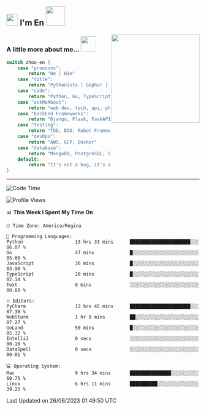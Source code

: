 <h2><img src="https://emojis.slackmojis.com/emojis/images/1531849430/4246/blob-sunglasses.gif?1531849430" width="30"/> I'm En <img src="https://media.giphy.com/media/12oufCB0MyZ1Go/giphy.gif" width="50"></h2>

<img align='right' src="https://media.giphy.com/media/GP1TJJSV4Ys1r64q2A/giphy.gif" width="230">
<!-- <img align='right' src="https://media.giphy.com/media/M9gbBd9nbDrOTu1Mqx/giphy.gif" width="230"> -->


### A little more about me... <img src="https://media.giphy.com/media/jjcvCCXrM3iCY/giphy.gif" width="40">  
<!--
```javascript
const zhou-en = {
    pronouns: "He" | "Him",
    title: "Pythonista" | "Gopher" | "Rustacean",
    code: ["Python", "Go", "Rust", "TypeScript"],
    askMeAbout: ["web dev", "tech", "app dev", "photography"],
    technologies: {
        backEnd: {
            python: ["Django", "Flask", "FaskAPI"],
            go: []
        },
        scraping: ["selenium", "scrapy", "spider"],
        testing: ["Robot Framework"],
        devOps: ["AWS", "Docker", "GCP", "Nginx"],
        databases: ["mongo", "postgresql", "sqlite"],
        misc: ["Firebase", "Heroku"]
    },
    architecture: ["Event Driven Architecture", "Microservices"],
    currentFocus: ["Temporal", "Rust"],
    funFact: "It's not a bug, it's a feature!"
};
```
  -->

```go
switch zhou-en {
    case "pronouns":
        return "He | Him"
    case "title":
        return "Pythonista | Gopher | Rustacean"
    case "code":
        return "Python, Go, TypeScript, Rust"
    case "askMeAbout":
        return "web dev, tech, api, photography, basketball"
    case "backEnd Frameworks":
        return "Django, Flask, FaskAPI, Temporal"
    case "testing":
        return "TDD, BDD, Robot Framework, pytest"
    case "devOps":
        return "AWS, GCP, Docker"
    case "database":
        return "MongoDB, PostgreSQL, Sqlit"
    default:
        return "It's not a bug, it's a feature!"
}
```




---
<!--START_SECTION:waka-->
![Code Time](http://img.shields.io/badge/Code%20Time-759%20hrs%203%20mins-blue)

![Profile Views](http://img.shields.io/badge/Profile%20Views-51-blue)

📊 **This Week I Spent My Time On** 

```text
🕑︎ Time Zone: America/Regina

💬 Programming Languages: 
Python                   13 hrs 33 mins      ██████████████████████░░░   86.07 % 
Go                       47 mins             █░░░░░░░░░░░░░░░░░░░░░░░░   05.00 % 
JavaScript               36 mins             █░░░░░░░░░░░░░░░░░░░░░░░░   03.90 % 
TypeScript               20 mins             █░░░░░░░░░░░░░░░░░░░░░░░░   02.14 % 
Text                     8 mins              ░░░░░░░░░░░░░░░░░░░░░░░░░   00.88 % 

🔥 Editors: 
PyCharm                  13 hrs 45 mins      ██████████████████████░░░   87.30 % 
WebStorm                 1 hr 8 mins         ██░░░░░░░░░░░░░░░░░░░░░░░   07.27 % 
GoLand                   50 mins             █░░░░░░░░░░░░░░░░░░░░░░░░   05.32 % 
IntelliJ                 0 secs              ░░░░░░░░░░░░░░░░░░░░░░░░░   00.10 % 
DataSpell                0 secs              ░░░░░░░░░░░░░░░░░░░░░░░░░   00.01 % 

💻 Operating System: 
Mac                      9 hrs 34 mins       ███████████████░░░░░░░░░░   60.75 % 
Linux                    6 hrs 11 mins       ██████████░░░░░░░░░░░░░░░   39.25 % 
```


 Last Updated on 26/06/2023 01:49:50 UTC
<!--END_SECTION:waka-->
